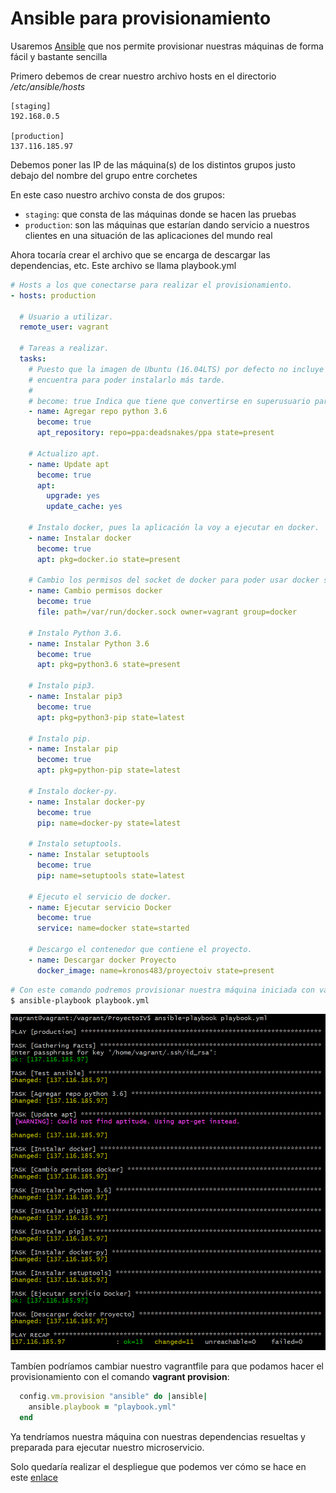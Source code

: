 # Ansible para provisionamiento

Usaremos [Ansible](https://www.ansible.com/) que nos permite provisionar nuestras máquinas de forma fácil y bastante sencilla

Primero debemos de crear nuestro archivo hosts en el directorio */etc/ansible/hosts*

```
[staging]
192.168.0.5

[production]
137.116.185.97
```

Debemos poner las IP de las máquina(s)  de los distintos grupos justo debajo del nombre del grupo entre corchetes

En este caso nuestro archivo consta de dos grupos:

- `staging`: que consta de las máquinas donde se hacen las pruebas
- `production`: son las máquinas que estarían dando servicio a nuestros clientes en una situación de las aplicaciones del mundo real

Ahora tocaría crear el archivo que se encarga de descargar las dependencias, etc. Este archivo se llama playbook.yml

```yaml
# Hosts a los que conectarse para realizar el provisionamiento.
- hosts: production

  # Usuario a utilizar.
  remote_user: vagrant

  # Tareas a realizar.
  tasks:
    # Puesto que la imagen de Ubuntu (16.04LTS) por defecto no incluye Python 3.6, agrego el repositorio donde se
    # encuentra para poder instalarlo más tarde.
    #
    # become: true Indica que tiene que convertirse en superusuario para poder realizar tal tarea.
    - name: Agregar repo python 3.6
      become: true
      apt_repository: repo=ppa:deadsnakes/ppa state=present

    # Actualizo apt.
    - name: Update apt
      become: true
      apt:
        upgrade: yes
        update_cache: yes

    # Instalo docker, pues la aplicación la voy a ejecutar en docker.
    - name: Instalar docker
      become: true
      apt: pkg=docker.io state=present

    # Cambio los permisos del socket de docker para poder usar docker sin problema alguno.
    - name: Cambio permisos docker
      become: true
      file: path=/var/run/docker.sock owner=vagrant group=docker

    # Instalo Python 3.6.
    - name: Instalar Python 3.6
      become: true
      apt: pkg=python3.6 state=present

    # Instalo pip3.
    - name: Instalar pip3
      become: true
      apt: pkg=python3-pip state=latest

    # Instalo pip.
    - name: Instalar pip
      become: true
      apt: pkg=python-pip state=latest

    # Instalo docker-py.
    - name: Instalar docker-py
      become: true
      pip: name=docker-py state=latest

    # Instalo setuptools.
    - name: Instalar setuptools
      become: true
      pip: name=setuptools state=latest

    # Ejecuto el servicio de docker.
    - name: Ejecutar servicio Docker
      become: true
      service: name=docker state=started

    # Descargo el contenedor que contiene el proyecto.
    - name: Descargar docker Proyecto
      docker_image: name=kronos483/proyectoiv state=present
```

```bash
# Con este comando podremos provisionar nuestra máquina iniciada con vagrant up
$ ansible-playbook playbook.yml
```

![Ansible](https://github.com/jcpulido97/ProyectoIV/blob/master/doc/img/ansible.PNG?raw=true)

Tambíen podríamos cambiar nuestro vagrantfile para que podamos hacer el provisionamiento con el comando **vagrant provision**:

```ruby
  config.vm.provision "ansible" do |ansible|
    ansible.playbook = "playbook.yml"
  end
```

Ya tendríamos nuestra máquina con nuestras dependencias resueltas y preparada para ejecutar nuestro microservicio.

Solo quedaría realizar el despliegue que podemos ver cómo se hace en este [enlace](https://github.com/jcpulido97/ProyectoIV/tree/master/doc/fabric.md)